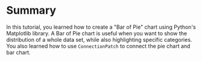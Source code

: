 # Summary

In this tutorial, you learned how to create a "Bar of Pie" chart using Python's Matplotlib library. A Bar of Pie chart is useful when you want to show the distribution of a whole data set, while also highlighting specific categories. You also learned how to use `ConnectionPatch` to connect the pie chart and bar chart.

